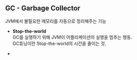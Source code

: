 ## GC - Garbage Collector
JVM에서 불필요한 메모리를 자동으로 정리해주는 기능  

* __Stop-the-world__  
GC를 실행하기 위해 JVM이 어플리케이션의 실행을 멈추는 행동.  
GC튜닝이란 Stop-the-world의 시간을 줄이는 것.  

* 
